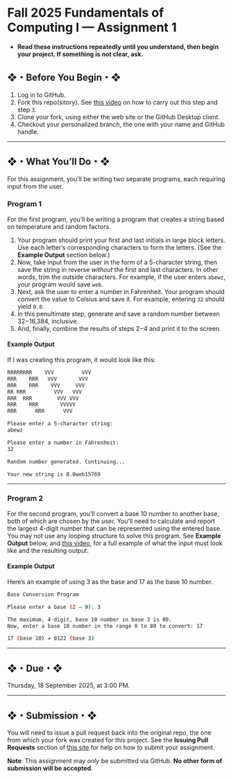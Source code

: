 # Fall 2025 Fundamentals of Computing I — Assignment 1

* **Read these instructions repeatedly until you understand, then begin your project. If something is not clear, ask.**

## ❖・Before You Begin・❖

1. Log in to GitHub.
2. Fork this repo(sitory). See [this video](http://code-warrior.github.io/tutorials/git/github/forking-and-cloning-at-the-github-web-site/) on how to carry out this step and step `3`.
3. Clone your fork, using either the web site or the GitHub Desktop client.
4. Checkout your personalized branch, the one with your name and GitHub handle.

---

## ❖・What You’ll Do・❖

For this assignment, you’ll be writing two separate programs, each requiring input from the user.

### Program 1

For the first program, you’ll be writing a program that creates a string based on temperature and random factors.

1. Your program should print your first and last initials in large block letters. Use each letter’s corresponding characters to form the letters. (See the **Example Output** section below.)
2. Now, take input from the user in the form of a 5-character string, then save the string in reverse _without_ the first and last characters. In other words, trim the outside characters. For example, if the user enters `abewz`, your program would save `web`.
3. Next, ask the user to enter a number in Fahrenheit. Your program should convert the value to Celsius and save it. For example, entering `32` should yield `0.0`.
4. In this penultimate step, generate and save a random number between 32 – 16,384, inclusive.
5. And, finally, combine the results of steps 2 – 4 and print it to the screen.

#### Example Output

If I was creating this program, it would look like this:

```bash
RRRRRRRR    VVV         VVV
RRR    RRR   VVV       VVV
RRR    RRR    VVV     VVV
RR RRR         VVV   VVV
RRR  RRR        VVV VVV
RRR    RRR       VVVVV
RRR      RRR      VVV

Please enter a 5-character string:
abewz

Please enter a number in Fahrenheit:
32

Random number generated. Continuing...

Your new string is 0.0web15769
```

---

### Program 2

For the second program, you’ll convert a base 10 number to another base, both of which are chosen by the user. You’ll need to calculate and report the largest 4-digit number that can be represented using the entered base. You may not use any looping structure to solve this program. See **Example Output** below, and [this video](https://roy.vanegas.org/video/base-conversion.mp4), for a full example of what the input must look like and the resulting output.

#### Example Output

Here’s an example of using 3 as the base and 17 as the base 10 number.

```bash
Base Conversion Program

Please enter a base (2 – 9): 3

The maximum, 4-digit, base 10 number in base 3 is 80.
Now, enter a base 10 number in the range 0 to 80 to convert: 17

17 (base 10) = 0122 (base 3)
```

---

## ❖・Due・❖

Thursday, 18 September 2025, at 3:00 PM.

---

## ❖・Submission・❖

You will need to issue a pull request back into the original repo, the one from which your fork was created for this project. See the **Issuing Pull Requests** section of [this site](http://code-warrior.github.io/tutorials/git/github/index.html) for help on how to submit your assignment.

**Note**: This assignment may *only* be submitted via GitHub. **No other form of submission will be accepted**.
